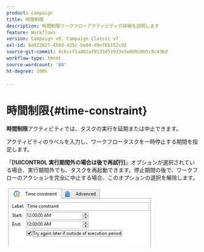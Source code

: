 ```yaml
---
product: campaign
title: 時間制限
description: 時間制限ワークフローアクティビティの詳細を説明します
feature: Workflows
version: Campaign v8, Campaign Classic v7
exl-id: 0a922827-456d-425c-be04-d9efbb152c92
source-git-commit: 4cbccf1ad02af9133d51933e3e0d010b5c8c43bd
workflow-type: tm+mt
source-wordcount: '88'
ht-degree: 100%

---
```


# 時間制限{#time-constraint}

**時間制限**&#x200B;アクティビティでは、タスクの実行を延期または中止できます。

アクティビティのラベルを入力し、ワークフロータスクを一時停止する期間を指定します。

「**[!UICONTROL 実行期間外の場合は後で再試行]**」オプションが選択されている場合、実行期間外でも、タスクを再起動できます。停止期間の後で、ワークフローのアクションを完全に中止する場合、このオプションの選択を解除します。

![](assets/s_user_scheduled_wait.png)
